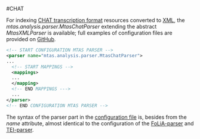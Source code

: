#CHAT

For indexing [CHAT transcription format](http://talkbank.org/manuals/CHAT.pdf) resources converted to [XML](http://talkbank.org/software/xsddoc/), the *mtas.analysis.parser.MtasChatParser* extending the abstract *MtasXMLParser* is available; full examples of configuration files are provided on [GitHub](https://github.com/meertensinstituut/mtas/tree/master/conf/parser/nederlab/mtas).

```xml
<!-- START CONFIGURATION MTAS PARSER -->
<parser name="mtas.analysis.parser.MtasChatParser">
...
  <!-- START MAPPINGS -->
  <mappings>
  ...
  </mapping>
  <!-- END MAPPINGS --->
  ...
</parser>
<!-- END CONFIGURATION MTAS PARSER -->
```

The syntax of the parser part in the [configuration file](indexing_configuration.html#configuration) is, besides from the *name* attribute, almost identical to the configuration of the [FoLiA-parser](indexing_formats_folia.html) and [TEI-parser](indexing_formats_tei.html). 

